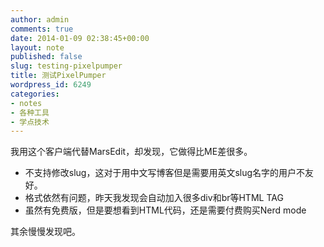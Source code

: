```yaml
---
author: admin
comments: true
date: 2014-01-09 02:38:45+00:00
layout: note
published: false
slug: testing-pixelpumper
title: 测试PixelPumper
wordpress_id: 6249
categories:
- notes
- 各种工具
- 学点技术
---
```


我用这个客户端代替MarsEdit，却发现，它做得比ME差很多。



  * 不支持修改slug，这对于用中文写博客但是需要用英文slug名字的用户不友好。
  * 格式依然有问题，昨天我发现会自动加入很多div和br等HTML TAG
  * 虽然有免费版，但是要想看到HTML代码，还是需要付费购买Nerd mode




其余慢慢发现吧。



  

